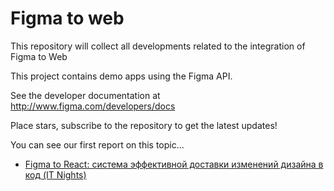 # Figma to web

This repository will collect all developments related to the integration of Figma to Web

This project contains demo apps using the Figma API.

See the developer documentation at http://www.figma.com/developers/docs

Place stars, subscribe to the repository to get the latest updates!

You can see our first report on this topic...
- [Figma to React: система эффективной доставки изменений дизайна в код (IT Nights)](https://www.youtube.com/watch?v=VIyd2YOUOhI&feature=youtu.be&fbclid=IwAR1EjKDrRsltbxfI8moSn3wr7pJtvDA7JRvUEAiakwI-Z1YRiap4IbmDsfk)
